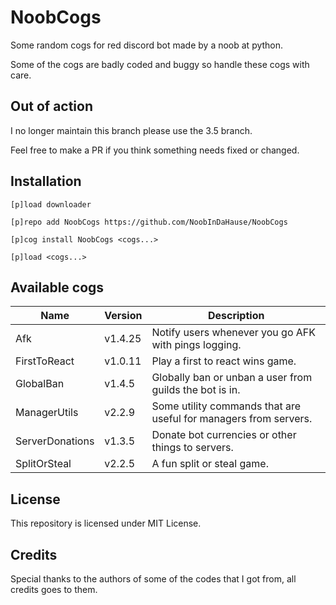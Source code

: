 # NoobCogs

Some random cogs for red discord bot made by a noob at python.

Some of the cogs are badly coded and buggy so handle these cogs with care.

## Out of action

I no longer maintain this branch please use the 3.5 branch.

Feel free to make a PR if you think something needs fixed or changed.

## Installation

```
[p]load downloader

[p]repo add NoobCogs https://github.com/NoobInDaHause/NoobCogs

[p]cog install NoobCogs <cogs...>

[p]load <cogs...>
```

## Available cogs

| Name            |  Version  | Description                                                      |
| --------------- | --------- | ---------------------------------------------------------------- |
| Afk             |  v1.4.25  | Notify users whenever you go AFK with pings logging.             |
| FirstToReact    |  v1.0.11  | Play a first to react wins game.                                 |
| GlobalBan       |  v1.4.5   | Globally ban or unban a user from guilds the bot is in.          |
| ManagerUtils    |  v2.2.9   | Some utility commands that are useful for managers from servers. |
| ServerDonations |  v1.3.5   | Donate bot currencies or other things to servers.                |
| SplitOrSteal    |  v2.2.5   | A fun split or steal game.                                       |

## License

This repository is licensed under MIT License.

## Credits

Special thanks to the authors of some of the codes that I got from, all credits goes to them.
